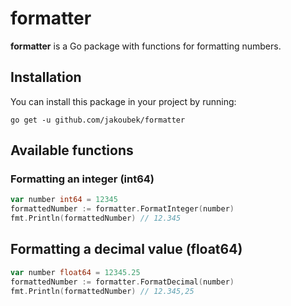 # formatter

**formatter** is a Go package with functions for formatting numbers.

## Installation

You can install this package in your project by running:

```
go get -u github.com/jakoubek/formatter
```

## Available functions

### Formatting an integer (int64)

```go
var number int64 = 12345
formattedNumber := formatter.FormatInteger(number)
fmt.Println(formattedNumber) // 12.345 
```

## Formatting a decimal value (float64)

```go
var number float64 = 12345.25
formattedNumber := formatter.FormatDecimal(number)
fmt.Println(formattedNumber) // 12.345,25
```
